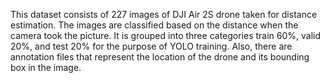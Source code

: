 This dataset consists of 227 images of DJI Air 2S drone taken for distance estimation. 
The images are classified based on the distance when the camera took the picture. 
It is grouped into three categories train 60%, valid 20%, and test 20% for the purpose of YOLO training.
Also, there are annotation files that represent the location of the drone and its bounding box in the image.
